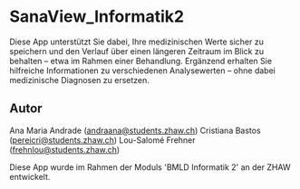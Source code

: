 # SanaView_Informatik2
Diese App unterstützt Sie dabei, Ihre medizinischen Werte sicher zu speichern und den Verlauf über einen längeren Zeitraum im Blick zu behalten – etwa im Rahmen einer Behandlung. Ergänzend erhalten Sie hilfreiche Informationen zu verschiedenen Analysewerten – ohne dabei medizinische Diagnosen zu ersetzen.

## Autor
Ana Maria Andrade (andraana@students.zhaw.ch)
Cristiana Bastos (pereicri@students.zhaw.ch)
Lou-Salomé Frehner (frehnlou@students.zhaw.ch)

Diese App wurde im Rahmen der Moduls 'BMLD Informatik 2' an der ZHAW entwickelt.